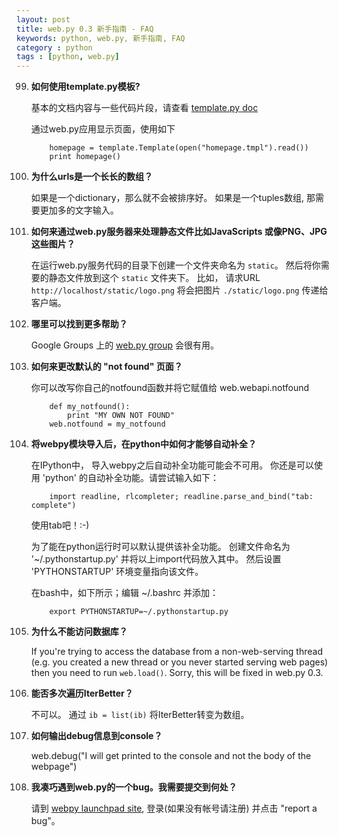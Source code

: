 ```yaml
---
layout: post
title: web.py 0.3 新手指南 - FAQ
keywords: python, web.py, 新手指南, FAQ
category : python
tags : [python, web.py]
---
```


99. **如何使用template.py模板?**

    基本的文档内容与一些代码片段，请查看 [template.py doc](http://justjavac.com/python/2012/04/19/webpy-tutorial-templetor.html)

    通过web.py应用显示页面，使用如下

            homepage = template.Template(open("homepage.tmpl").read())
            print homepage()

    
99. **为什么urls是一个长长的数组？**

    如果是一个dictionary，那么就不会被排序好。 如果是一个tuples数组, 那需要更加多的文字输入。

99. **如何来通过web.py服务器来处理静态文件比如JavaScripts 或像PNG、JPG这些图片？**

    在运行web.py服务代码的目录下创建一个文件夹命名为 `static`。 然后将你需要的静态文件放到这个 `static` 文件夹下。 比如，   请求URL `http://localhost/static/logo.png` 将会把图片 `./static/logo.png` 传递给客户端。

99. **哪里可以找到更多帮助？**

    Google Groups 上的 [web.py group](http://groups.google.com/group/webpy) 会很有用。

99. **如何来更改默认的 "not found" 页面？**

    你可以改写你自己的notfound函数并将它赋值给 web.webapi.notfound

            def my_notfound(): 
                print "MY OWN NOT FOUND" 
            web.notfound = my_notfound 

99. **将webpy模块导入后，在python中如何才能够自动补全？**

    在IPython中， 导入webpy之后自动补全功能可能会不可用。 你还是可以使用 'python' 的自动补全功能。请尝试输入如下：

            import readline, rlcompleter; readline.parse_and_bind("tab: complete")

    使用tab吧！:-)

    为了能在python运行时可以默认提供该补全功能。 创建文件命名为 '~/.pythonstartup.py' 并将以上import代码放入其中。 然后设置  'PYTHONSTARTUP' 环境变量指向该文件。

    在bash中，如下所示；编辑 ~/.bashrc 并添加：

            export PYTHONSTARTUP=~/.pythonstartup.py

99. **为什么不能访问数据库？**

    If you're trying to access the database from a non-web-serving thread (e.g. you created a new thread or you never started serving web pages) then you need to run `web.load()`. Sorry, this will be fixed in web.py 0.3.

99. **能否多次遍历IterBetter？**

    不可以。 通过 `ib = list(ib)` 将IterBetter转变为数组。

99. **如何输出debug信息到console？**

	web.debug("I will get printed to the console and not the body of the webpage")

99. **我凑巧遇到web.py的一个bug。我需要提交到何处？**

	请到 [webpy launchpad site](https://launchpad.net/webpy), 登录(如果没有帐号请注册) 并点击 "report a bug"。